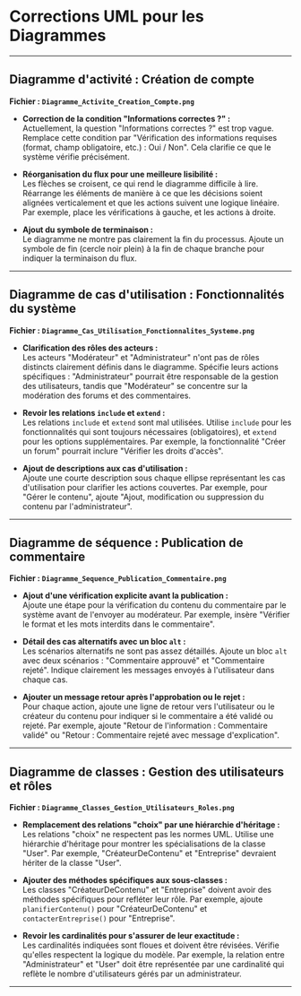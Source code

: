 # Corrections UML pour les Diagrammes

---

## Diagramme d'activité : Création de compte
**Fichier : `Diagramme_Activite_Creation_Compte.png`**

- **Correction de la condition "Informations correctes ?" :**  
  Actuellement, la question "Informations correctes ?" est trop vague. Remplace cette condition par "Vérification des informations requises (format, champ obligatoire, etc.) : Oui / Non". Cela clarifie ce que le système vérifie précisément.

- **Réorganisation du flux pour une meilleure lisibilité :**  
  Les flèches se croisent, ce qui rend le diagramme difficile à lire. Réarrange les éléments de manière à ce que les décisions soient alignées verticalement et que les actions suivent une logique linéaire. Par exemple, place les vérifications à gauche, et les actions à droite.

- **Ajout du symbole de terminaison :**  
  Le diagramme ne montre pas clairement la fin du processus. Ajoute un symbole de fin (cercle noir plein) à la fin de chaque branche pour indiquer la terminaison du flux.

---

## Diagramme de cas d'utilisation : Fonctionnalités du système
**Fichier : `Diagramme_Cas_Utilisation_Fonctionnalites_Systeme.png`**

- **Clarification des rôles des acteurs :**  
  Les acteurs "Modérateur" et "Administrateur" n'ont pas de rôles distincts clairement définis dans le diagramme. Spécifie leurs actions spécifiques : "Administrateur" pourrait être responsable de la gestion des utilisateurs, tandis que "Modérateur" se concentre sur la modération des forums et des commentaires.

- **Revoir les relations `include` et `extend` :**  
  Les relations `include` et `extend` sont mal utilisées. Utilise `include` pour les fonctionnalités qui sont toujours nécessaires (obligatoires), et `extend` pour les options supplémentaires. Par exemple, la fonctionnalité "Créer un forum" pourrait inclure "Vérifier les droits d'accès".

- **Ajout de descriptions aux cas d'utilisation :**  
  Ajoute une courte description sous chaque ellipse représentant les cas d'utilisation pour clarifier les actions couvertes. Par exemple, pour "Gérer le contenu", ajoute "Ajout, modification ou suppression du contenu par l'administrateur".

---

## Diagramme de séquence : Publication de commentaire
**Fichier : `Diagramme_Sequence_Publication_Commentaire.png`**

- **Ajout d'une vérification explicite avant la publication :**  
  Ajoute une étape pour la vérification du contenu du commentaire par le système avant de l'envoyer au modérateur. Par exemple, insère "Vérifier le format et les mots interdits dans le commentaire".

- **Détail des cas alternatifs avec un bloc `alt` :**  
  Les scénarios alternatifs ne sont pas assez détaillés. Ajoute un bloc `alt` avec deux scénarios : "Commentaire approuvé" et "Commentaire rejeté". Indique clairement les messages envoyés à l'utilisateur dans chaque cas.

- **Ajouter un message retour après l'approbation ou le rejet :**  
  Pour chaque action, ajoute une ligne de retour vers l'utilisateur ou le créateur du contenu pour indiquer si le commentaire a été validé ou rejeté. Par exemple, ajoute "Retour de l'information : Commentaire validé" ou "Retour : Commentaire rejeté avec message d'explication".

---

## Diagramme de classes : Gestion des utilisateurs et rôles
**Fichier : `Diagramme_Classes_Gestion_Utilisateurs_Roles.png`**

- **Remplacement des relations "choix" par une hiérarchie d'héritage :**  
  Les relations "choix" ne respectent pas les normes UML. Utilise une hiérarchie d'héritage pour montrer les spécialisations de la classe "User". Par exemple, "CréateurDeContenu" et "Entreprise" devraient hériter de la classe "User".

- **Ajouter des méthodes spécifiques aux sous-classes :**  
  Les classes "CréateurDeContenu" et "Entreprise" doivent avoir des méthodes spécifiques pour refléter leur rôle. Par exemple, ajoute `planifierContenu()` pour "CréateurDeContenu" et `contacterEntreprise()` pour "Entreprise".

- **Revoir les cardinalités pour s'assurer de leur exactitude :**  
  Les cardinalités indiquées sont floues et doivent être révisées. Vérifie qu'elles respectent la logique du modèle. Par exemple, la relation entre "Administrateur" et "User" doit être représentée par une cardinalité qui reflète le nombre d'utilisateurs gérés par un administrateur.

---

